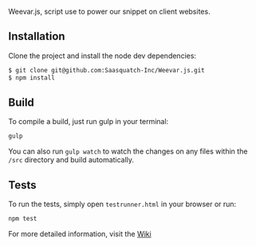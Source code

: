 Weevar.js, script use to power our snippet on client websites.

## Installation

Clone the project and install the node dev dependencies:

```bash
$ git clone git@github.com:Saasquatch-Inc/Weevar.js.git
$ npm install
```

## Build

To compile a build, just run gulp in your terminal: 

```bash
gulp
```

You can also run `gulp watch` to watch the changes on any files within the `/src` directory and build automatically.

## Tests

To run the tests, simply open `testrunner.html` in your browser or run:

```bash
npm test
```

For more detailed information, visit the [Wiki](https://github.com/Saasquatch-Inc/Weevar.js/wiki)